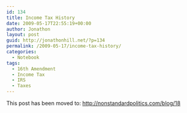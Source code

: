 ```yaml
---
id: 134
title: Income Tax History
date: 2009-05-17T22:55:19+00:00
author: Jonathon
layout: post
guid: http://jonathonhill.net/?p=134
permalink: /2009-05-17/income-tax-history/
categories:
  - Notebook
tags:
  - 16th Amendment
  - Income Tax
  - IRS
  - Taxes
---
```

This post has been moved to: <http://nonstandardpolitics.com/blog/18>